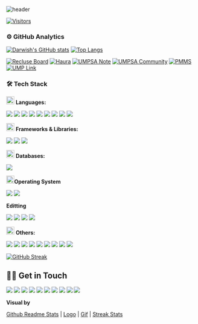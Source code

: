 ![header](https://capsule-render.vercel.app/api?type=waving&color=1C768F&height=250&section=header&text=Darwish%20Zain&fontSize=60&animation=twinkling&fontAlignY=38&desc=Aspiring%20Full-stack%20Developer&descAlignY=55&descAlign=58&fontColor=ffffff)

[![Visitors](https://api.visitorbadge.io/api/visitors?path=https%3A%2F%2Fgithub.com%2Fdarwishzain&label=Total%20profile%20visits&countColor=%23263759)](https://visitorbadge.io/status?path=https%3A%2F%2Fgithub.com%2Fdarwishzain)
<!-- [![Visitor Count](https://profile-counter.glitch.me/darwishzain/count.svg)](https://github.com/darwishzain) [![](https://img.shields.io/github/followers/darwishzain?style=social)](https://github.com/darwishzain)
 -->
### ⚙️ GitHub Analytics
[![Darwish's GitHub stats](https://github-readme-stats.vercel.app/api?username=darwishzain&theme=react)](https://github.com/darwishzain) [![Top Langs](https://github-readme-stats.vercel.app/api/top-langs/?username=darwishzain&hide=javascript,html,css,nsis,php,blade,asp.net,shaderlab,hlsl&layout=compact&theme=react)](https://github.com/darwishzain)

[![Recluse Board](https://github-readme-stats.vercel.app/api/pin/?username=darwishzain&repo=recluse-board&theme=holi)](https://github.com/darwishzain/recluse-board)
[![Haura](https://github-readme-stats.vercel.app/api/pin/?username=darwishzain&repo=haura&theme=holi)](https://github.com/darwishzain/haura)
[![UMPSA Note](https://github-readme-stats.vercel.app/api/pin/?username=darwishzain&repo=umpsa-n&theme=holi)](https://github.com/darwishzain/umpsa-n)
[![UMPSA Community](https://github-readme-stats.vercel.app/api/pin/?username=darwishzain&repo=umpsa-c&theme=holi)](https://github.com/darwishzain/umpsa-c)
[![PMMS](https://github-readme-stats.vercel.app/api/pin/?username=darwishzain&repo=pmms-g8&theme=holi)](https://github.com/darwishzain/pmms-g8)
[![UMP Link](https://github-readme-stats.vercel.app/api/pin/?username=darwishzain&repo=ump-link&theme=holi)](https://github.com/darwishzain/ump-link)

### 🛠 Tech Stack

<img src="https://media.giphy.com/media/HVofJOWFXGpDX4xeg1/giphy.gif" width="21"> **Languages:**
<p>
<img src="https://img.shields.io/badge/C-00599C?style=for-the-badge&logo=c&logoColor=white">
<img src="https://img.shields.io/badge/PHP-777BB4?style=for-the-badge&logo=php&logoColor=white">
<img src="https://img.shields.io/badge/Python-3776AB?style=for-the-badge&logo=python&logoColor=white">
<img src="https://img.shields.io/badge/java-%23ED8B00.svg?style=for-the-badge&logo=openjdk&logoColor=white">
<!-- <img src="https://img.shields.io/badge/dart-%230175C2.svg?style=for-the-badge&logo=dart&logoColor=white">
<img src="https://img.shields.io/badge/r-%23276DC3.svg?style=for-the-badge&logo=r&logoColor=white">
<img src="https://img.shields.io/badge/lua-%232C2D72.svg?style=for-the-badge&logo=lua&logoColor=white"> <br>-->
<img src="https://img.shields.io/badge/HTML5-E34F26?style=for-the-badge&logo=html5&logoColor=white">
<img src="https://img.shields.io/badge/CSS3-1572B6?style=for-the-badge&logo=css3&logoColor=white">
<!-- <img src="https://img.shields.io/badge/SASS-hotpink.svg?style=for-the-badge&logo=SASS&logoColor=white"> -->
<img src="https://img.shields.io/badge/JavaScript-323330?style=for-the-badge&logo=javascript&logoColor=F7DF1E">
<img src="https://img.shields.io/badge/Shell_Script-121011?style=for-the-badge&logo=gnu-bash&logoColor=white">
<img src="https://img.shields.io/badge/Markdown-000000?style=for-the-badge&logo=markdown&logoColor=white">
<!-- <img src="https://img.shields.io/badge/json-5E5C5C?style=for-the-badge&logo=json&logoColor=white"> -->
</p>

<img src="https://media.giphy.com/media/cPbGOqblS85sAn9z1D/giphy.gif" width="21"> **Frameworks & Libraries:**
<p>
<img src="https://img.shields.io/badge/laravel-%23FF2D20.svg?style=for-the-badge&logo=laravel&logoColor=white">
<!-- <img src="https://img.shields.io/badge/spring-%236DB33F.svg?style=for-the-badge&logo=spring&logoColor=white">
<img src="https://img.shields.io/badge/flask-%23000.svg?style=for-the-badge&logo=flask&logoColor=white">
<img src="https://img.shields.io/badge/react_native-%2320232a.svg?style=for-the-badge&logo=react&logoColor=%2361DAFB"> -->
<img src="https://img.shields.io/badge/Flutter-%2302569B.svg?style=for-the-badge&logo=Flutter&logoColor=white">
<img src="https://img.shields.io/badge/Bootstrap-563D7C?style=for-the-badge&logo=bootstrap&logoColor=white">
<!-- <img src="https://img.shields.io/badge/Tailwind_CSS-38B2AC?style=for-the-badge&logo=tailwind-css&logoColor=white">
<img src="https://img.shields.io/badge/jquery-%230769AD.svg?style=for-the-badge&logo=jquery&logoColor=white">
<img src="https://img.shields.io/badge/node.js-6DA55F?style=for-the-badge&logo=node.js&logoColor=white">
<img src="https://img.shields.io/badge/vite-%23646CFF.svg?style=for-the-badge&logo=vite&logoColor=white"> -->
</p>

<img src="https://pngimg.com/uploads/database/database_PNG2.png" width="21"> **Databases:**
<p>
<img src="https://img.shields.io/badge/MySQL-00000F?style=for-the-badge&logo=mysql&logoColor=white">
<!-- <img src="https://img.shields.io/badge/SQLite-07405E?style=for-the-badge&logo=sqlite&logoColor=white">
<img src="https://img.shields.io/badge/Firebase-039BE5?style=for-the-badge&logo=Firebase&logoColor=white"> -->
</p>
<!--<img src="https://media.giphy.com/media/GrPgFtvyLlgElFiO7m/giphy.gif" width="21"> **Machine Learning & Data Science Frameworks:**
<p>
<img src="https://img.shields.io/badge/TensorFlow-FF6F00?style=for-the-badge&logo=TensorFlow&logoColor=white">
<img src="https://img.shields.io/badge/scikit_learn-F7931E?style=for-the-badge&logo=scikit-learn&logoColor=white">
<img src="https://img.shields.io/badge/Numpy-777BB4?style=for-the-badge&logo=numpy&logoColor=white">
<img src="https://img.shields.io/badge/Pandas-2C2D72?style=for-the-badge&logo=pandas&logoColor=white">
<img src="https://img.shields.io/badge/Plotly-239120?style=for-the-badge&logo=plotly&logoColor=white">
</p> -->


<img src="https://media.giphy.com/media/yAOjunY81Trjy/giphy.gif" width="21">**Operating System**
<p>
<img src="https://img.shields.io/badge/Debian-informational?style=for-the-badge&logo=linux&logoColor=white">
<img src="https://img.shields.io/badge/Windows-informational?style=for-the-badge&logo=windows&logoColor=white">
</p>

**Editting**
<p>
<img src="https://img.shields.io/badge/inkscape-informational.svg?style=for-the-badge&logo=inkscape&logoColor=white&color=000000">
<img src="https://img.shields.io/badge/GIMP-informational.svg?style=for-the-badge&logo=gimp&logoColor=white&color=000000">
<img src="https://img.shields.io/badge/KDENLIVE-informational.svg?style=for-the-badge&logo=kdenlive&logoColor=white&color=000000">
<img src="https://img.shields.io/badge/canva-informational.svg?style=for-the-badge&logo=canva&logoColor=white">
</p>

<img src="https://media.giphy.com/media/v9lZy0d0A1rp3qg3ff/giphy.gif" width="21"> **Others:**
<p>
<img src="https://img.shields.io/badge/git-%23F05033.svg?style=for-the-badge&logo=git&logoColor=white">
<img src="https://img.shields.io/badge/github-%23121011.svg?style=for-the-badge&logo=github&logoColor=white">
<!-- <img src="https://img.shields.io/badge/gitlab-%23181717.svg?style=for-the-badge&logo=gitlab&logoColor=white">
<img src="https://img.shields.io/badge/Postman-FF6C37?style=for-the-badge&logo=postman&logoColor=white"> -->
<img src="https://img.shields.io/badge/Trello-%23026AA7.svg?style=for-the-badge&logo=Trello&logoColor=white">
<!-- <img src="https://img.shields.io/badge/Obsidian-%23483699.svg?style=for-the-badge&logo=obsidian&logoColor=white"><br> -->
<img src="https://img.shields.io/badge/Visual%20Studio%20Code-0078d7.svg?style=for-the-badge&logo=visual-studio-code&logoColor=white">
<img src="https://img.shields.io/badge/Android%20Studio-3DDC84.svg?style=for-the-badge&logo=android-studio&logoColor=white">
<img src="https://img.shields.io/badge/pycharm-143?style=for-the-badge&logo=pycharm&logoColor=black&color=black&labelColor=green">
<!-- <img src="https://img.shields.io/badge/jupyter-%23FA0F00.svg?style=for-the-badge&logo=jupyter&logoColor=white"><br>
<img src="https://img.shields.io/badge/Replit-DD1200?style=for-the-badge&logo=Replit&logoColor=white"> -->
<img src="https://img.shields.io/badge/NetBeansIDE-1B6AC6.svg?style=for-the-badge&logo=apache-netbeans-ide&logoColor=white">
<!-- <img src="https://img.shields.io/badge/RStudio-4285F4?style=for-the-badge&logo=rstudio&logoColor=white">
<img src="https://img.shields.io/badge/CodePen-white?style=for-the-badge&logo=codepen&logoColor=black">
<img src="https://img.shields.io/badge/LeetCode-000000?style=for-the-badge&logo=LeetCode&logoColor=#d16c06"> -->
<img src="https://img.shields.io/badge/Unity-informational?style=for-the-badge&logo=unity&logoColor=white&color=000000">
<img src="https://img.shields.io/badge/XAMPP-informational?style=for-the-badge&logo=unity&logoColor=white&color=FB7A24">
</p>

[![GitHub Streak](https://streak-stats.demolab.com?user=darwishzain&theme=dark)](https://git.io/streak-stats)

## 🤝🏻 Get in Touch

<p>
<a href="https://linkedin.com/in/darwishzain"><img src="https://img.shields.io/badge/LinkedIn-0077B5?style=for-the-badge&logo=linkedin&logoColor=white"></a>
<a href="mailto:darwishzainstudio@gmail.com"><img src="https://img.shields.io/badge/Gmail-D14836?style=for-the-badge&logo=gmail&logoColor=white"></a>
<a href="https://reddit.com/user/darwishzainstd"><img src="https://img.shields.io/badge/Reddit-D14836?style=for-the-badge&logo=reddit&logoColor=white&color=ff4500"></a>
<a href="https://twitter.com/darwishzainstd"><img src="https://img.shields.io/badge/Twitter-D14836?style=for-the-badge&logo=x&logoColor=white&color=1da1f2"></a>
<a href="https://facebook.com/darwishzainstd"><img src="https://img.shields.io/badge/Facebook-informational?style=for-the-badge&logo=facebook&logoColor=white&color=1877f2"></a>
<a href="https://instagram.com/darwishzainstd"><img src="https://img.shields.io/badge/Instagram-D14836?style=for-the-badge&logo=instagram&logoColor=white&color=e1306c"></a>
<a href="https://twitch.tv/hidarishoya"><img src="https://img.shields.io/badge/Twitch-D14836?style=for-the-badge&logo=twitch&logoColor=white&color=9146ff"></a>
<a href="https://stackoverflow.com/users/19496359"><img src="https://img.shields.io/badge/StackOverflow-D14836?style=for-the-badge&logo=stackoverflow&logoColor=white&color=f48024"></a>
<a href="https://tiktok.com/@darwishzainstd"><img src="https://img.shields.io/badge/Tiktok-D14836?style=for-the-badge&logo=tiktok&logoColor=white&color=000000"></a>
<a href="https://github.com/darwishzain"><img src="https://img.shields.io/badge/github-D14836?style=for-the-badge&logo=github&logoColor=white&color=000000"></a>
</p>

**Visual by**

[Github Readme Stats](https://github.com/anuraghazra/github-readme-stats "Github Readme Stats") | [Logo](https://shields.io/ "Shields IO") | [Gif](https://giphy.com "Giphy") | [Streak Stats](https://streak-stats.demolab.com "Streak Stats")
